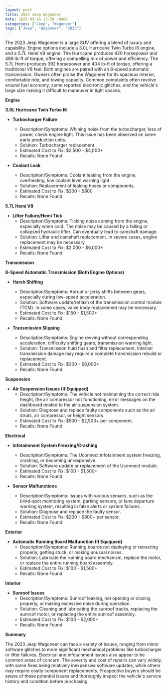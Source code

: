 ```yaml
---
layout: post
title: 2023 Jeep Wagoneer
date: 2025-03-16 13:59 -0400
categories: ["Jeep", "Wagoneer"]
tags: ["Jeep", "Wagoneer", "2023"]
---
```

The 2023 Jeep Wagoneer is a large SUV offering a blend of luxury and capability. Engine options include a 3.0L Hurricane Twin Turbo I6 engine, and a 5.7L Hemi V8 engine. The Hurricane produces 420 horsepower and 486 lb-ft of torque, offering a compelling mix of power and efficiency. The 5.7L Hemi produces 392 horsepower and 404 lb-ft of torque, offering a traditional V8 feel. Both engines are paired with an 8-speed automatic transmission. Owners often praise the Wagoneer for its spacious interior, comfortable ride, and towing capacity. Common complaints often revolve around fuel economy, some reported electronic glitches, and the vehicle's large size making it difficult to maneuver in tight spaces.

**Engine**

**3.0L Hurricane Twin Turbo I6**

*   **Turbocharger Failure**
    *   Description/Symptoms: Whining noise from the turbocharger, loss of power, check engine light. This issue has been observed on some early production units.
    *   Solution: Turbocharger replacement.
    *   Estimated Cost to Fix: $2,500 - $4,000+
    *   Recalls: None Found

* **Coolant Leak**
    * Description/Symptoms: Coolant leaking from the engine, overheating, low coolant level warning light.
    * Solution: Replacement of leaking hoses or components.
    * Estimated Cost to Fix: $200 - $800
    * Recalls: None Found

**5.7L Hemi V8**

*   **Lifter Failure/Hemi Tick**
    *   Description/Symptoms: Ticking noise coming from the engine, especially when cold. The noise may be caused by a failing or collapsed hydraulic lifter. Can eventually lead to camshaft damage.
    *   Solution: Lifter and camshaft replacement. In severe cases, engine replacement may be necessary.
    *   Estimated Cost to Fix: $2,000 - $6,000+
    *   Recalls: None Found

**Transmission**

**8-Speed Automatic Transmission (Both Engine Options)**

*   **Harsh Shifting**
    *   Description/Symptoms: Abrupt or jerky shifts between gears, especially during low-speed acceleration.
    *   Solution: Software update/reflash of the transmission control module (TCM). In some cases, valve body replacement may be necessary.
    *   Estimated Cost to Fix: $150 - $1,500+
    *   Recalls: None Found

*   **Transmission Slipping**
    *   Description/Symptoms: Engine revving without corresponding acceleration, difficulty shifting gears, transmission warning light.
    *   Solution: Transmission fluid flush and filter replacement. Internal transmission damage may require a complete transmission rebuild or replacement.
    *   Estimated Cost to Fix: $300 - $6,000+
    *   Recalls: None Found

**Suspension**

*   **Air Suspension Issues (If Equipped)**
    *   Description/Symptoms: The vehicle not maintaining the correct ride height, the air compressor not functioning, error messages on the dashboard related to the air suspension system.
    *   Solution: Diagnose and replace faulty components such as the air struts, air compressor, or height sensors.
    *   Estimated Cost to Fix: $500 - $2,500+ per component.
    *   Recalls: None Found

**Electrical**

*   **Infotainment System Freezing/Crashing**
    *   Description/Symptoms: The Uconnect infotainment system freezing, crashing, or becoming unresponsive.
    *   Solution: Software update or replacement of the Uconnect module.
    *   Estimated Cost to Fix: $100 - $1,500+
    *   Recalls: None Found

*   **Sensor Malfunctions**
    *   Description/Symptoms: Issues with various sensors, such as the blind-spot monitoring system, parking sensors, or lane departure warning system, resulting in false alerts or system failures.
    *   Solution: Diagnose and replace the faulty sensor.
    *   Estimated Cost to Fix: $200 - $800+ per sensor.
    *   Recalls: None Found

**Exterior**

*   **Automatic Running Board Malfunction (If Equipped)**
    *   Description/Symptoms: Running boards not deploying or retracting properly, getting stuck, or making unusual noises.
    *   Solution: Lubricate the running board mechanism, replace the motor, or replace the entire running board assembly.
    *   Estimated Cost to Fix: $100 - $1,500+
    *   Recalls: None Found

**Interior**

*   **Sunroof Issues**
    *   Description/Symptoms: Sunroof leaking, not opening or closing properly, or making excessive noise during operation.
    *   Solution: Cleaning and lubricating the sunroof tracks, replacing the sunroof motor, or replacing the entire sunroof assembly.
    *   Estimated Cost to Fix: $100 - $2,000+
    *   Recalls: None Found

**Summary**

The 2023 Jeep Wagoneer can face a variety of issues, ranging from minor software glitches to more significant mechanical problems like turbocharger or lifter failures. Electrical and infotainment issues also appear to be common areas of concern. The severity and cost of repairs can vary widely, with some fixes being relatively inexpensive software updates, while others may require costly component replacements. Prospective buyers should be aware of these potential issues and thoroughly inspect the vehicle's service history and condition before purchasing.

